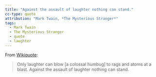 ```yaml
---
title: "Against the assault of laughter nothing can stand."
cc-type: quote
attribution: "Mark Twain, *The Mysterious Stranger*"
tags:
  - Mark Twain
  - The Mysterious Stranger
  - quote
  - laughter
---
```

From [Wikiquote](https://en.wikiquote.org/wiki/Mark_Twain):
> Only laughter can blow [a colossal humbug] to rags and atoms at a blast. Against the assault of laughter nothing can stand.